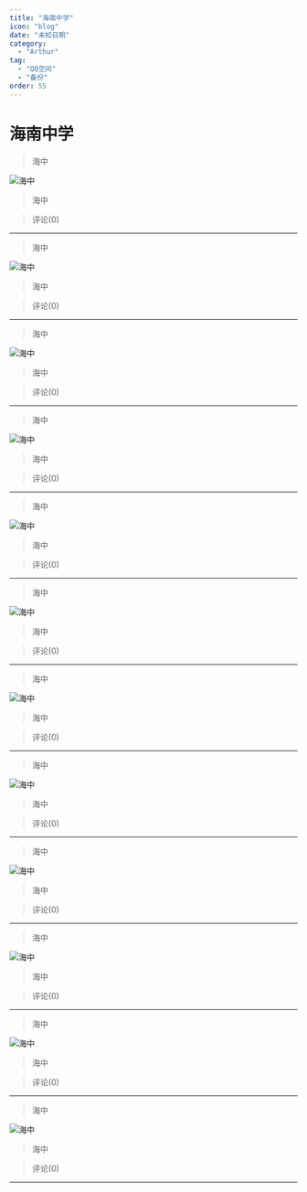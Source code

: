```yaml
---
title: "海南中学"
icon: "blog"
date: "未知日期"
category:
  - "Arthur"
tag:
  - "QQ空间"
  - "备份"
order: 55
---
```

# 海南中学

> 海中

![海中](https://pan.4a1801.life:11443/d/public/Qzone/Albums/最爱/海南中学/01_海中_F190DAE3.webp)

> 海中

> 评论(0)

---

> 海中

![海中](https://pan.4a1801.life:11443/d/public/Qzone/Albums/最爱/海南中学/02_海中_5BF6DDF1.webp)

> 海中

> 评论(0)

---

> 海中

![海中](https://pan.4a1801.life:11443/d/public/Qzone/Albums/最爱/海南中学/03_海中_7F4922E0.webp)

> 海中

> 评论(0)

---

> 海中

![海中](https://pan.4a1801.life:11443/d/public/Qzone/Albums/最爱/海南中学/04_海中_64057F4C.webp)

> 海中

> 评论(0)

---

> 海中

![海中](https://pan.4a1801.life:11443/d/public/Qzone/Albums/最爱/海南中学/05_海中_8ED9FE6D.webp)

> 海中

> 评论(0)

---

> 海中

![海中](https://pan.4a1801.life:11443/d/public/Qzone/Albums/最爱/海南中学/06_海中_D6CBBB44.webp)

> 海中

> 评论(0)

---

> 海中

![海中](https://pan.4a1801.life:11443/d/public/Qzone/Albums/最爱/海南中学/07_海中_F12C0D0E.webp)

> 海中

> 评论(0)

---

> 海中

![海中](https://pan.4a1801.life:11443/d/public/Qzone/Albums/最爱/海南中学/08_海中_572080C4.webp)

> 海中

> 评论(0)

---

> 海中

![海中](https://pan.4a1801.life:11443/d/public/Qzone/Albums/最爱/海南中学/09_海中_BDA1CE97.webp)

> 海中

> 评论(0)

---

> 海中

![海中](https://pan.4a1801.life:11443/d/public/Qzone/Albums/最爱/海南中学/10_海中_0A7B3F2E.webp)

> 海中

> 评论(0)

---

> 海中

![海中](https://pan.4a1801.life:11443/d/public/Qzone/Albums/最爱/海南中学/11_海中_D6DD8904.webp)

> 海中

> 评论(0)

---

> 海中

![海中](https://pan.4a1801.life:11443/d/public/Qzone/Albums/最爱/海南中学/12_海中_1C199B66.webp)

> 海中

> 评论(0)

---
